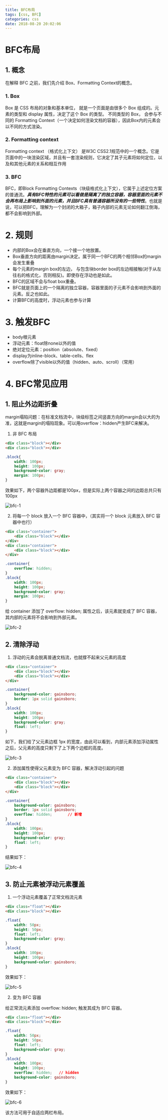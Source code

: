 ```yaml
---
title: BFC布局
tags: [css, BFC]
categories: css 
date: 2018-08-20 20:02:06
---
```


# BFC布局

## 1. 概念

在解释 BFC 之前，我们先介绍 Box、Formatting Context的概念。

### 1. Box

Box 是 CSS 布局的对象和基本单位， 就是一个页面是由很多个 Box 组成的。元素的类型和 display 属性，决定了这个 Box 的类型。 不同类型的 Box， 会参与不同的 Formatting Context（一个决定如何渲染文档的容器），因此Box内的元素会以不同的方式渲染。

### 2. Formatting context

Formatting context （格式化上下文） 是W3C CSS2.1规范中的一个概念。它是页面中的一块渲染区域，并且有一套渲染规则，它决定了其子元素将如何定位，以及和其他元素的关系和相互作用

### 3. BFC

BFC，即Block Formatting Contexts（块级格式化上下文），它属于上述定位方案的普通流。***具有BFC特性的元素可以看做是隔离了的独立容器，容器里面的元素不会再布局上影响到外面的元素，并且BFC具有普通容器所没有的一些特性***。也就是说，可以把BFC，理解为一个封闭的大箱子，箱子内部的元素无论如何翻江倒海，都不会影响到外部。

# 2. 规则

* 内部的Box会在垂直方向，一个接一个地放置。
* Box垂直方向的距离由margin决定。属于同一个BFC的两个相邻Box的margin会发生重叠
* 每个元素的margin box的左边， 与包含块border box的左边相接触(对于从左往右的格式化，否则相反)。即使存在浮动也是如此。
* BFC的区域不会与float box重叠。
* BFC就是页面上的一个隔离的独立容器，容器里面的子元素不会影响到外面的元素。反之也如此。
* 计算BFC的高度时，浮动元素也参与计算

# 3. 触发BFC

* body根元素
* 浮动元素：float除none以外的值
* 绝对定位元素：position（absolute、fixed）
* display为inline-block、table-cells、flex
* overflow除了visible以外的值（hidden、auto、scroll）（常用）

# 4. BFC常见应用

## 1. 阻止外边距折叠

margin塌陷问题：在标准文档流中，块级标签之间竖直方向的margin会以大的为准，这就是margin的塌陷现象。可以用overflow：hidden产生BFC来解决。

1. 非 BFC 布局

```html
<div class="block"></div>
<div class="block"></div>
```

```css
.block{
    width: 100px;
    height: 100px;
    background-color: gray;
    margin: 100px;
}
```

效果如下，两个容器外边距都是100px，但是实际上两个容器之间的边距总共只有100px

![bfc-1](https://raw.githubusercontent.com/aaaaaAndy/picture/main/images/bfc-1.png)

2. 将每一个 block 放入一个 BFC 容器中，（其实将一个 block 元素放入 BFC 容器中也行）

```html
<div class="container">
    <div class="block"></div>
</div>
<div class="container">
    <div class="block"></div>
</div>
```

```css
.container{
    overflow: hidden;       
}
.block{
    width: 100px;
    height: 100px;
    background-color: gray;
    margin: 100px;
}
```

给 container 添加了 overflow: hidden; 属性之后，该元素就变成了 BFC 容器，其内部的元素将不会影响到外部元素。

![bfc-2](https://raw.githubusercontent.com/aaaaaAndy/picture/main/images/bfc-2.png)

## 2. 清除浮动

1. 浮动的元素会脱离普通文档流，也就撑不起来父元素的高度

```html
<div class="container">
    <div class="block"></div>
    <div class="block"></div>
</div>
```
```css
.container{
    background-color: gainsboro;
    border: 1px solid gainsboro;
}
.block{
    width: 100px;
    height: 100px;
    background-color: gray;
    float: left;
}
```

如下，我们给了父元素边框 1px 的宽度，由此可以看到，内部元素添加浮动属性之后，父元素的高度只剩下了上下两个边框的高度。

![bfc-3](https://raw.githubusercontent.com/aaaaaAndy/picture/main/images/bfc-3.png)

2. 添加属性使得父元素变为 BFC 容器，解决浮动引起的问题

```html
<div class="container">
    <div class="block"></div>
    <div class="block"></div>
</div>
```
```css
.container{
    background-color: gainsboro;
    border: 1px solid gainsboro;
    overflow: hidden;       // 新增
}
.block{
    width: 100px;
    height: 100px;
    background-color: gray;
    float: left;
}
```

结果如下：

![bfc-4](https://raw.githubusercontent.com/aaaaaAndy/picture/main/images/bfc-4.png)

## 3. 防止元素被浮动元素覆盖

1. 一个浮动元素覆盖了正常文档流元素

```html
<div class="float"></div>
<div class="block"></div>
```
```css
.float{
    width: 50px;
    height: 50px;
    float: left;
    background-color: gray;
}
.block{
    width: 100px;
    height: 100px;
    background-color: gainsboro;
}
```

效果如下：

![bfc-5](https://raw.githubusercontent.com/aaaaaAndy/picture/main/images/bfc-5.png)

2. 变为 BFC 容器

给正常流元素添加 overflow: hidden; 触发其成为 BFC 容器。

```html
<div class="float"></div>
<div class="block"></div>
```
```css
.float{
    width: 50px;
    height: 50px;
    float: left;
    background-color: gray;
}
.block{
    width: 100px;
    height: 100px;
    overflow: hidden;   // hidden
    background-color: gainsboro;
}
```

效果如下：

![bfc-6](https://raw.githubusercontent.com/aaaaaAndy/picture/main/images/bfc-6.png)

该方法可用于自适应两栏布局。

<!-- more -->
